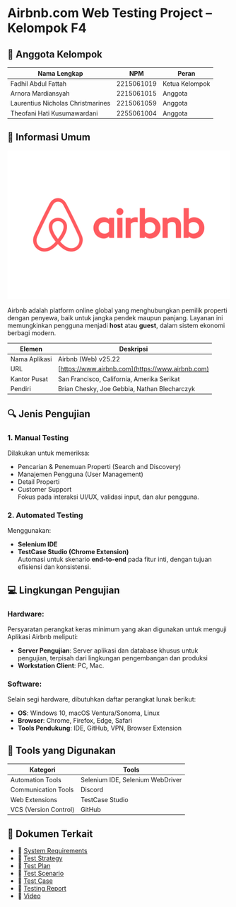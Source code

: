 # Airbnb.com Web Testing Project – Kelompok F4

## 👥 Anggota Kelompok

| Nama Lengkap                         | NPM          | Peran         |
|-------------------------------------|--------------|----------------|
| Fadhil Abdul Fattah                 | 2215061019   | Ketua Kelompok |
| Arnora Mardiansyah                  | 2215061015   | Anggota        |
| Laurentius Nicholas Christmarines  | 2215061059   | Anggota        |
| Theofani Hati Kusumawardani        | 2255061004   | Anggota        |


## 🏢 Informasi Umum
![Airbnb Logo](./img/airbnblogo.png)

Airbnb adalah platform online global yang menghubungkan pemilik properti dengan penyewa, baik untuk jangka pendek maupun panjang. Layanan ini memungkinkan pengguna menjadi **host** atau **guest**, dalam sistem ekonomi berbagi modern.

| Elemen        | Deskripsi                                          |
|---------------|----------------------------------------------------|
| Nama Aplikasi | Airbnb (Web) v25.22                                |
| URL           | [https://www.airbnb.com](https://www.airbnb.com)  |
| Kantor Pusat  | San Francisco, California, Amerika Serikat         |
| Pendiri       | Brian Chesky, Joe Gebbia, Nathan Blecharczyk       |

## 🔍 Jenis Pengujian
### 1. Manual Testing
Dilakukan untuk memeriksa:
- Pencarian & Penemuan Properti (Search and Discovery)
- Manajemen Pengguna (User Management)
- Detail Properti
- Customer Support  
Fokus pada interaksi UI/UX, validasi input, dan alur pengguna.

### 2. Automated Testing
Menggunakan:
- **Selenium IDE**
- **TestCase Studio (Chrome Extension)**  
Automasi untuk skenario **end-to-end** pada fitur inti, dengan tujuan efisiensi dan konsistensi.

## 💻 Lingkungan Pengujian
### Hardware:
Persyaratan perangkat keras minimum yang akan digunakan untuk menguji Aplikasi Airbnb meliputi:
- **Server Pengujian**: Server aplikasi dan database khusus untuk pengujian, terpisah dari lingkungan pengembangan dan produksi
- **Workstation Client**: PC, Mac.

### Software:
Selain segi hardware, dibutuhkan daftar perangkat lunak berikut: 
- **OS**: Windows 10, macOS Ventura/Sonoma, Linux
- **Browser**: Chrome, Firefox, Edge, Safari
- **Tools Pendukung**: IDE, GitHub, VPN, Browser Extension

## 🧰 Tools yang Digunakan
| Kategori            | Tools                                   |
|---------------------|-----------------------------------------|
| Automation Tools    | Selenium IDE, Selenium WebDriver        |
| Communication Tools | Discord                                  |
| Web Extensions      | TestCase Studio                         |
| VCS (Version Control)| GitHub                                  |

## 📎 Dokumen Terkait

- 📄 [System Requirements](./System%20Requirement/kebutuhan-aplikasi-airbnb.md)
- 📄 [Test Strategy](./Test%20Strategy/test-strategy-airbnb.docx.pdf)
- 📄 [Test Plan](./Test%20Plan/Test%20Plan%20airbnb.pdf)
- 📄 [Test Scenario](./Test%20Scenario/test-scenario-airbnb.docx.pdf)
- 📄 [Test Case](./Test%20Case/test-case-airbnb.docx.pdf)
- 📄 [Testing Report](/Testing%20Report/testing-report-airbnb.docx.pdf)
- 📄 [Video](https://www.youtube.com/watch?v=O40qEdOrvjI&feature=youtu.be)

